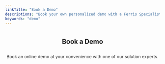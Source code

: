 ```yaml
---
linkTitle: "Book a Demo"
descriptions: "Book your own personalized demo with a Ferris Specialist"
keywords: "demo"
---
```


<section class="padding-block-700">
    <h2 class="fs-secondary-heading fw-bold" style="text-align: center; padding-block: 0.5em;">Book a Demo</h2>
    <p style="text-align: center; font-size: var(--fs-650); color: var(--clr-primary-black); opacity: 0.9;">
                Book an online demo at your convenience with one of our solution experts.</p>

  <!-- Calendly Inline Widget -->
  <!-- <div class="calendly-inline-widget" data-url="https://calendly.com/ferris-intro/30min?primary_color=b81414" style="min-width:320px;height:630px;"></div> -->

  <div class="calendly-inline-widget" data-url="https://calendly.com/ferris-team/ferris-intro?primary_color=b81414" style="min-width:320px;height:630px;"></div>
  <script type="text/javascript" src="https://assets.calendly.com/assets/external/widget.js" async></script>

</section>

<!-- Aivie Web Tracker -->
<script>
	(function (w, d, t, u, n, a, m) {
    w["MauticTrackingObject"] = n;
    (w[n] =
    w[n] ||
    function () {
    (w[n].q = w[n].q || []).push(arguments);
    }),
        (a = d.createElement(t)),
        (m = d.getElementsByTagName(t)[0]);
        a.async = 1;
        a.src = u;
        m.parentNode.insertBefore(a, m);
    })(window, document, "script", "https://m.ferrislabs.net/mtc.js", "mt");
      mt("send", "pageview");
</script>

<!-- Google tag (gtag.js) -->
<script async src="https://www.googletagmanager.com/gtag/js?id=G-HJ0TW8858J"></script>
<script>
  window.dataLayer = window.dataLayer || [];
  function gtag(){dataLayer.push(arguments);}
  gtag('js', new Date());

  gtag('config', 'G-YVQRSTKQ4Z');
</script>
